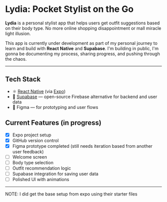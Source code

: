 # Lydia: Pocket Stylist on the Go

**Lydia** is a personal stylist app that helps users get outfit suggestions based on their body type. No more online shopping disappointment or mall miracle light illusion.  

This app is currently under development as part of my personal journey to learn and build with **React Native** and **Supabase**. I'm building in public, I'm gonna be documenting my process, sharing progress, and pushing through the chaos.

---

## Tech Stack

- ⚛️ [React Native](https://reactnative.dev/) (via [Expo](https://expo.dev/))
- 🧩 [Supabase](https://supabase.com) — open-source Firebase alternative for backend and user data
- 🎨 Figma — for prototyping and user flows


## Current Features (in progress)

- [x] Expo project setup
- [x] GitHub version control
- [x] Figma prototype completed (still needs iteration based from another user feedback)
- [ ] Welcome screen
- [ ] Body type selection
- [ ] Outfit recommendation logic
- [ ] Supabase integration for saving user data
- [ ] Polished UI with animations

---

NOTE: I did get the base setup from expo using their starter files